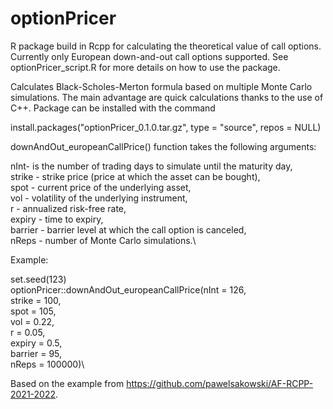 # optionPricer
R package build in Rcpp for calculating the theoretical value of call options. Currently only European down-and-out call options supported. See optionPricer_script.R for more details on how to use the package.

Calculates Black-Scholes-Merton formula based on multiple Monte Carlo simulations. The main advantage are quick calculations thanks to the use of C++. 
Package can be installed with the command 

install.packages("optionPricer_0.1.0.tar.gz",
                 type = "source",
                 repos = NULL)
                 
downAndOut_europeanCallPrice() function takes the following arguments:

nInt- is the number of trading days to simulate until the maturity day,\
strike - strike price (price at which the asset can be bought),\
spot - current price of the underlying asset,\
vol - volatility of the underlying instrument,\
r - annualized risk-free rate,\
expiry - time to expiry,\
barrier - barrier level at which the call option is canceled,\
nReps - number of Monte Carlo simulations.\

Example: 

set.seed(123)\
optionPricer::downAndOut_europeanCallPrice(nInt = 126, \
                                           strike = 100, \
                                           spot = 105, \
                                           vol = 0.22, \
                                           r = 0.05, \
                                           expiry = 0.5, \
                                           barrier = 95, \
                                           nReps = 100000)\
                                           
 Based on the example from https://github.com/pawelsakowski/AF-RCPP-2021-2022. 
